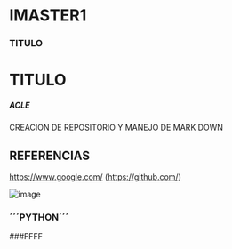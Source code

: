 # IMASTER1
### TITULO
# TITULO
##### ACLE
CREACION DE REPOSITORIO Y MANEJO DE MARK DOWN


## REFERENCIAS

https://www.google.com/
(https://github.com/)

![image](https://github.com/ACLE7/IMASTER1/assets/167648126/56f7e4ed-a60d-485e-9ecc-357e36527919)
### ´´´PYTHON´´´
###FFFF
